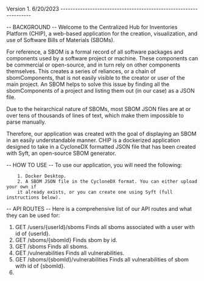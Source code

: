 
Version 1. 6/20/2023 ------------------------------------------------------------------

-- BACKGROUND --
Welcome to the Centralized Hub for Inventories Platform (CHIP), a web-based application
for the creation, visualization, and use of Software Bills of Materials (SBOMs).

For reference, a SBOM is a formal record of all software packages and components used by
a software project or machine. These components can be commercial or open-source, and in
turn rely on other components themselves. This creates a series of reliances, or a chain
of sbomComponents, that is not easily visible to the creator or user of the main project.
An SBOM helps to solve this issue by finding all the sbomComponents of a project and
listing them out (in our case) as a JSON file.

Due to the heirarchical nature of SBOMs, most SBOM JSON files are at or over tens of
thousands of lines of text, which make them impossible to parse manually.

Therefore, our application was created with the goal of displaying an SBOM in an easily
understandable manner. CHIP is a dockerized application designed to take in a CycloneDX
formatted JSON file that has been created with Syft, an open-source SBOM generator.


-- HOW TO USE --
To use our application, you will need the following:

        1. Docker Desktop.
        2. A SBOM JSON file in the CycloneDX format. You can either upload your own if
        it already exists, or you can create one using Syft (full instructions below).

-- API ROUTES --
Here is a comprehensive list of our API routes and what they can be used for:

1. GET     /users/{userId}/sboms
        Finds all sboms associated with a user with id of {userId}.
2. GET     /sboms/{sbomId}
        Finds sbom by id.
3. GET     /sboms
        Finds all sboms.
4. GET     /vulnerabilities
        Finds all vulnerabilities.
5. GET     /sboms/{sbomId}/vulnerabilities
        Finds all vulnerabilities of sbom with id of {sbomId}.
6.